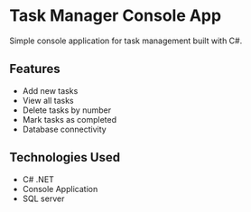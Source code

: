 # Task Manager Console App

Simple console application for task management built with C#.

## Features
- Add new tasks
- View all tasks  
- Delete tasks by number
- Mark tasks as completed
- Database connectivity

## Technologies Used
- C# .NET
- Console Application
- SQL server
